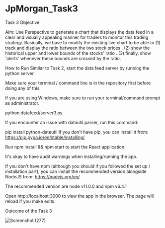 # JpMorgan_Task3


Task 3 Objective 

Aim: Use Perspective to generate a chart that displays the data feed in a clear and visually appealing manner for traders to monitor this trading strategy.
Basically, we have to modify the existing live chart to be able to 
(1) track and display the ratio between the two stock prices .
(2) show the historical upper and lower bounds of the stocks' ratio .
(3) finally, show 'alerts' whenever these bounds are crossed by the ratio.

How to Run
Similar to Task 2, start the data feed server by running the python server

Make sure your terminal / command line is in the repository first before doing any of this.

If you are using Windows, make sure to run your terminal/command prompt as administrator.

python datafeed/server3.py

If you encounter an issue with datautil.parser, run this command:

pip install python-dateutil
If you don't have pip, you can install it from: https://pip.pypa.io/en/stable/installing/

Run npm install && npm start to start the React application.

It's okay to have audit warnings when installing/running the app.

If you don't have npm (although you should if you followed the set up / installation part), you can install the recommended version alongside NodeJS 
from: https://nodejs.org/en/

The recommended version are node v11.0.0 and npm v6.4.1

Open http://localhost:3000 to view the app in the browser. The page will reload if you make edits.


Outcome of the Task 3

![Screenshot (277)](https://user-images.githubusercontent.com/76591045/150634336-ee5a7006-714f-45d2-91d1-ba12522c621a.png)







